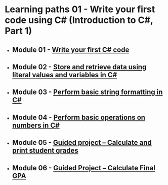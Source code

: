 # Learning paths 01 - Write your first code using C# (Introduction to C#, Part 1)
  - ## Module 01 - [Write your first C# code](./Module-01/)
  - ## Module 02 - [Store and retrieve data using literal values and variables in C#](./Module-02/)
  - ## Module 03 - [Perform basic string formatting in C#](./Module-03/)
  - ## Module 04 - [Perform basic operations on numbers in C#](./Module-04/)
  - ## Module 05 - [Guided project – Calculate and print student grades](./Module-05/)
  - ## Module 06 - [Guided Project – Calculate Final GPA](./Module-06/)
